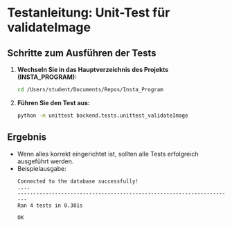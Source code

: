 # Testanleitung: Unit-Test für validateImage

## Schritte zum Ausführen der Tests

1. **Wechseln Sie in das Hauptverzeichnis des Projekts (INSTA_PROGRAM):**
   ```bash
   cd /Users/student/Documents/Repos/Insta_Program
   ```

2. **Führen Sie den Test aus:**
   ```bash
   python -m unittest backend.tests.unittest_validateImage
   ```

## Ergebnis
- Wenn alles korrekt eingerichtet ist, sollten alle Tests erfolgreich ausgeführt werden.
- Beispielausgabe:
  ```plaintext
  Connected to the database successfully!
  ....
  ----------------------------------------------------------------------
  Ran 4 tests in 0.301s

  OK
  ```

